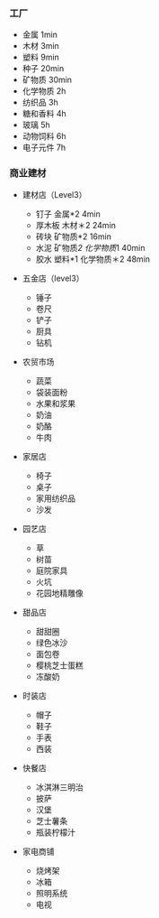 ### 工厂

- 金属 1min
- 木材 3min
- 塑料 9min
- 种子 20min
- 矿物质 30min
- 化学物质 2h
- 纺织品 3h
- 糖和香料 4h
- 玻璃 5h
- 动物饲料 6h
- 电子元件 7h

### 商业建材

- 建材店（Level3）
	
	- 钉子 金属*2 4min
	- 厚木板 木材＊2 24min
	- 砖块 矿物质*2 16min
	- 水泥 矿物质*2 化学物质*1 40min
	- 胶水 塑料*1 化学物质＊2 48min

- 五金店（level3）
	
	- 锤子
	- 卷尺
	- 铲子
	- 厨具
	- 钻机
	
- 农贸市场

	- 蔬菜
	- 袋装面粉
	- 水果和浆果
	- 奶油
	- 奶酪
	- 牛肉

- 家居店

	- 椅子
	- 桌子
	- 家用纺织品
	- 沙发

- 园艺店

	- 草
	- 树苗
	- 庭院家具
	- 火坑
	- 花园地精雕像

- 甜品店
	
	- 甜甜圈
	- 绿色冰沙
	- 面包卷
	- 樱桃芝士蛋糕
	- 冻酸奶

- 时装店
	
	- 帽子
	- 鞋子
	- 手表
	- 西装

- 快餐店
	
	- 冰淇淋三明治
	- 披萨
	- 汉堡
	- 芝士薯条
	- 瓶装柠檬汁 

- 家电商铺
	
	- 烧烤架
	- 冰箱
	- 照明系统
	- 电视 

